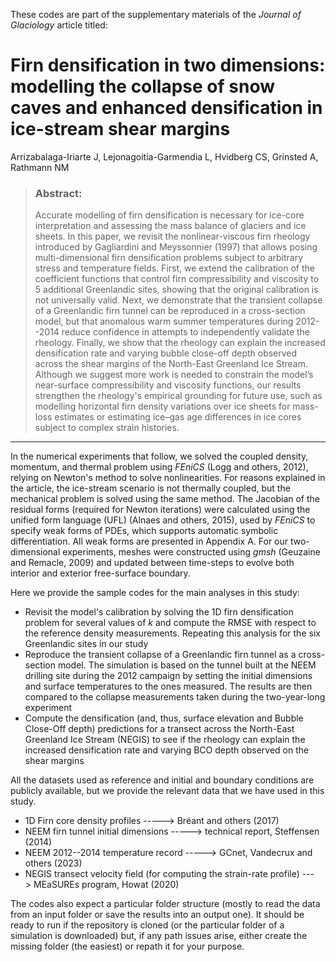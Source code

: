 These codes are part of the supplementary materials of the *Journal of Glaciology* article titled:



# Firn densification in two dimensions: modelling the collapse of snow caves and enhanced densification in ice-stream shear margins

Arrizabalaga-Iriarte J, Lejonagoitia-Garmendia L, Hvidberg CS, Grinsted A, Rathmann NM 

> ###  Abstract:
> 
> Accurate modelling of firn densification is necessary for ice-core interpretation and assessing the mass balance of glaciers and ice sheets. In this paper, we revisit the nonlinear-viscous firn rheology introduced by Gagliardini and Meyssonnier (1997) that allows posing multi-dimensional firn densification problems subject to arbitrary stress and temperature fields. First, we extend the calibration of the coefficient functions that control firn compressibility and viscosity to 5 additional Greenlandic sites, showing that the original calibration is not universally valid. Next, we demonstrate that the transient collapse of a Greenlandic firn tunnel can be reproduced in a cross-section model, but that anomalous warm summer temperatures during 2012--2014 reduce confidence in attempts to independently validate the rheology. Finally, we show that the rheology can explain the increased densification rate and varying bubble close-off depth observed across the shear margins of the North-East Greenland Ice Stream. Although we suggest more work is needed to constrain the model’s near-surface compressibility and viscosity functions, our results strengthen the rheology's empirical grounding for future use, such as modelling horizontal firn density variations over ice sheets for mass-loss estimates or estimating ice–gas age differences in ice cores subject to complex strain histories.

---

In the numerical experiments that follow, we solved the coupled density, momentum, and thermal problem using *FEniCS* (Logg and others, 2012), relying on Newton's method to solve nonlinearities. For reasons explained in the article, the ice-stream scenario is not thermally coupled, but the mechanical problem is solved using the same method. The Jacobian of the residual forms (required for Newton iterations) were calculated using the unified form language (UFL) (Alnaes and others, 2015), used by *FEniCS* to specify weak forms of PDEs, which supports automatic symbolic differentiation. All weak forms are presented in Appendix A. For our two-dimensional experiments, meshes were constructed using *gmsh* (Geuzaine and Remacle, 2009) and updated between time-steps to evolve both interior and exterior free-surface boundary.

Here we provide the sample codes for the main analyses in this study:
- Revisit the model's calibration by solving the 1D firn densification problem for several values of *k* and compute the RMSE with respect to the reference density measurements. Repeating this analysis for the six Greenlandic sites in our study
- Reproduce the transient collapse of a Greenlandic firn tunnel as a cross-section model. The simulation is based on the tunnel built at the NEEM drilling site during the 2012 campaign by setting the initial dimensions and surface temperatures to the ones measured. The results are then compared to the collapse measurements taken during the two-year-long experiment
- Compute the densification (and, thus, surface elevation and Bubble Close-Off depth) predictions for a transect across the North-East Greenland Ice Stream (NEGIS) to see if the rheology can explain the increased densification rate and varying BCO depth observed on the shear margins


All the datasets used as reference and initial and boundary conditions are publicly available, but we provide the relevant data that we have used in this study.
- 1D Firn core density profiles -----> Bréant and others (2017)
- NEEM firn tunnel initial dimensions -----> technical report, Steffensen (2014)
- NEEM 2012--2014 temperature record -----> GCnet, Vandecrux and others (2023)
- NEGIS transect velocity field (for computing the strain-rate profile) ---> MEaSUREs program, Howat (2020)


The codes also expect a particular folder structure (mostly to read the data from an input folder or save the results into an output one). It should be ready to run if the repository is cloned (or the particular folder of a simulation is downloaded) but, if any path issues arise, either create the missing folder (the easiest) or repath it for your purpose.
